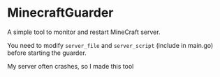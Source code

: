 # MinecraftGuarder

 A simple tool to monitor and restart MineCraft server.

You need to modify `server_file` and `server_script` (include in main.go) before starting the guarder.

My server often crashes, so I made this tool
